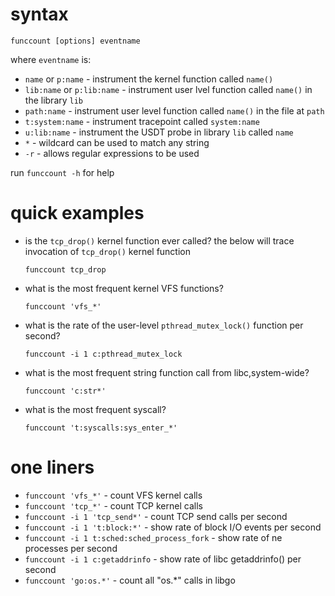 # syntax

```
funccount [options] eventname
```
where `eventname` is:
- `name` or `p:name` - instrument the kernel function called `name()`
- `lib:name` or `p:lib:name` - instrument user lvel function called `name()` in the library `lib`
- `path:name` - instrument user level function called `name()` in the file at `path`
- `t:system:name` - instrument tracepoint called `system:name`
- `u:lib:name` - instrument the USDT probe in library `lib` called `name`
- `*` - wildcard can be used to match any string
- `-r` - allows regular expressions to be used

run `funccount -h` for help

# quick examples
- is the `tcp_drop()` kernel function ever called? the below will trace invocation of `tcp_drop()` kernel function
    ```
    funccount tcp_drop
    ```

- what is the most frequent kernel VFS functions?
    ```
    funccount 'vfs_*'
    ```
- what is the rate of the user-level `pthread_mutex_lock()` function per second?
    ```
    funccount -i 1 c:pthread_mutex_lock
    ```

- what is the most frequent string function call from libc,system-wide?
    ```
    funccount 'c:str*'
    ```

- what is the most frequent syscall?
    ```
    funccount 't:syscalls:sys_enter_*'
    ```

# one liners
- `funccount 'vfs_*'` - count VFS kernel calls 
- `funccount 'tcp_*'` - count TCP kernel calls
- `funccount -i 1 'tcp_send*'` - count TCP send calls per second
- `funccount -i 1 't:block:*'` - show rate of block I/O events per second
- `funccount -i 1 t:sched:sched_process_fork` - show rate of ne processes per second
- `funccount -i 1 c:getaddrinfo` - show rate of libc getaddrinfo() per second
- `funccount 'go:os.*'` -  count all "os.*" calls in libgo
